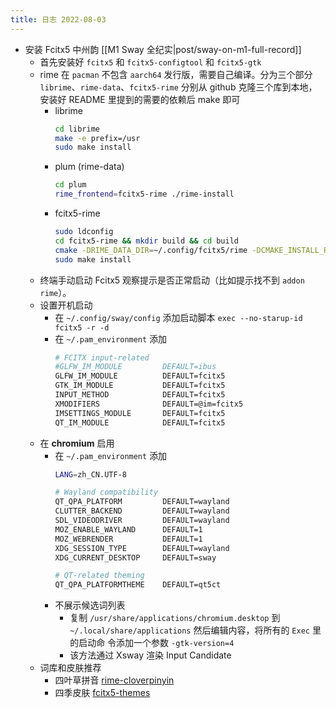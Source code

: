 ```yaml
---
title: 日志 2022-08-03
---
```

* 安装 Fcitx5 中州韵 [[M1 Sway 全纪实|post/sway-on-m1-full-record]]
    * 首先安装好 `fcitx5` 和 `fcitx5-configtool` 和 `fcitx5-gtk`
    * rime 在 `pacman` 不包含 `aarch64` 发行版，需要自己编译。分为三个部分
      `librime`、`rime-data`、`fcitx5-rime` 分别从 github
      克隆三个库到本地，安装好 README 里提到的需要的依赖后 make 即可
        * librime
            ```bash
            cd librime
            make -e prefix=/usr
            sudo make install
            ```
        * plum (rime-data)
            ```bash
            cd plum
            rime_frontend=fcitx5-rime ./rime-install
            ```
        * fcitx5-rime
            ```bash
            sudo ldconfig
            cd fcitx5-rime && mkdir build && cd build
            cmake -DRIME_DATA_DIR=~/.config/fcitx5/rime -DCMAKE_INSTALL_PREFIX=/usr ..
            sudo make install
            ```
    * 终端手动启动 Fcitx5 观察提示是否正常启动（比如提示找不到 `addon rime`）。
    * 设置开机启动
        * 在 `~/.config/sway/config` 添加启动脚本 `exec --no-starup-id fcitx5 -r
          -d`
        * 在 `~/.pam_environment` 添加
            ```bash
            # FCITX input-related
            #GLFW_IM_MODULE         DEFAULT=ibus
            GLFW_IM_MODULE          DEFAULT=fcitx5
            GTK_IM_MODULE           DEFAULT=fcitx5
            INPUT_METHOD            DEFAULT=fcitx5
            XMODIFIERS              DEFAULT=@im=fcitx5
            IMSETTINGS_MODULE       DEFAULT=fcitx5
            QT_IM_MODULE            DEFAULT=fcitx5
            ```
    * 在 **chromium** 启用
        * 在 `~/.pam_environment` 添加
            ```bash
            LANG=zh_CN.UTF-8

            # Wayland compatibility
            QT_QPA_PLATFORM         DEFAULT=wayland
            CLUTTER_BACKEND         DEFAULT=wayland
            SDL_VIDEODRIVER         DEFAULT=wayland
            MOZ_ENABLE_WAYLAND      DEFAULT=1
            MOZ_WEBRENDER           DEFAULT=1
            XDG_SESSION_TYPE        DEFAULT=wayland
            XDG_CURRENT_DESKTOP     DEFAULT=sway

            # QT-related theming
            QT_QPA_PLATFORMTHEME    DEFAULT=qt5ct
            ```
        * 不展示候选词列表
            * 复制 `/usr/share/applications/chromium.desktop` 到
        `~/.local/share/applications` 然后编辑内容，将所有的 `Exec` 里的启动命
        令添加一个参数 `-gtk-version=4`
            * 该方法通过 Xsway 渲染 Input Candidate
    * 词库和皮肤推荐
        * 四叶草拼音 [rime-cloverpinyin](https://github.com/fkxxyz/rime-cloverpinyin)
        * 四季皮肤 [fcitx5-themes](https://github.com/thep0y/fcitx5-themes)
